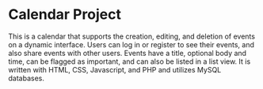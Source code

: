 # Calendar Project
This is a calendar that supports the creation, editing, and deletion of events on a dynamic interface. Users can log in or register to see their events, and also share events with other users. Events have a title, optional body and time, can be flagged as important, and can also be listed in a list view. It is written with HTML, CSS, Javascript, and PHP and utilizes MySQL databases.

